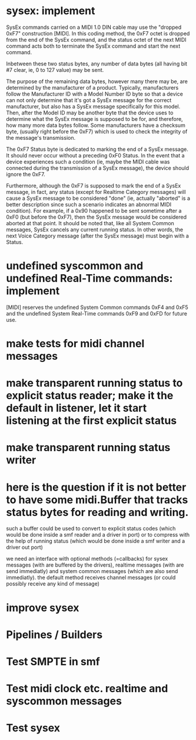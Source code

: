 # sysex: implement

SysEx commands carried on a MIDI 1.0 DIN cable may use the "dropped
   0xF7" construction [MIDI].  In this coding method, the 0xF7 octet is
   dropped from the end of the SysEx command, and the status octet of
   the next MIDI command acts both to terminate the SysEx command and
   start the next command. 

Inbetween these two status bytes, any number of data bytes (all having bit #7 clear, ie, 0 to 127 value) may be sent.

The purpose of the remaining data bytes, however many there may be, are determined by the manufacturer of a product. Typically, manufacturers follow the Manufacturer ID with a Model Number ID byte so that a device can not only determine that it's got a SysEx message for the correct manufacturer, but also has a SysEx message specifically for this model. Then, after the Model ID may be another byte that the device uses to determine what the SysEx message is supposed to be for, and therefore, how many more data bytes follow. Some manufacturers have a checksum byte, (usually right before the 0xF7) which is used to check the integrity of the message's transmission. 

The 0xF7 Status byte is dedicated to marking the end of a SysEx message. It should never occur without a preceding 0xF0 Status. In the event that a device experiences such a condition (ie, maybe the MIDI cable was connected during the transmission of a SysEx message), the device should ignore the 0xF7.

Furthermore, although the 0xF7 is supposed to mark the end of a SysEx message, in fact, any status (except for Realtime Category messages) will cause a SysEx message to be considered "done" (ie, actually "aborted" is a better description since such a scenario indicates an abnormal MIDI condition). For example, if a 0x90 happened to be sent sometime after a 0xF0 (but before the 0xF7), then the SysEx message would be considered aborted at that point. It should be noted that, like all System Common messages, SysEx cancels any current running status. In other words, the next Voice Category message (after the SysEx message) must begin with a Status. 

# undefined syscommon and undefined Real-Time commands: implement

 [MIDI] reserves the undefined System Common commands 0xF4 and 0xF5
   and the undefined System Real-Time commands 0xF9 and 0xFD for future
   use. 


# make tests for midi channel messages



# make transparent running status to explicit status reader; make it the default in listener, let it start listening at the first explicit status

# make transparent running status writer

# here is the question if it is not better to have some midi.Buffer that tracks status bytes for reading and writing.
such a buffer could be used to convert to explicit status codes (which would be done inside a smf reader and a driver in port)
or to compress with the help of running status (which would be done inside a smf writer and a driver out port)

we need an interface with optional methods (=callbacks) for sysex messages (with are buffered by the drivers),
realtime messages (with are send immediatly) and system common messages (which are also send immediatly).
the default method receives channel messages (or could possibly receive any kind of message)

# improve sysex

# Pipelines / Builders

# Test SMPTE in smf

# Test midi clock etc. realtime and syscommon messages

# Test sysex

